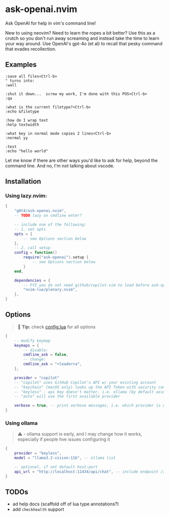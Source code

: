 # ask-openai.nvim

Ask OpenAI for help in vim's command line!

New to using neovim? Need to learn the ropes a bit better? Use this as a crutch so you don't run away screaming and instead take the time to learn your way around. Use OpenAI's gpt-4o (et al) to recall that pesky command that evades recollection.

## Examples

```vim
:save all files<Ctrl-b>
" turns into:
:wall

:shut it down...  screw my work, I'm done with this POS<Ctrl-b>
:qa

:what is the current filetype?<Ctrl-b>
:echo &filetype

:how do I wrap text
:help textwidth

:what key in normal mode copies 2 lines<Ctrl-b>
:normal yy

:test
:echo "hello world"

```

Let me know if there are other ways you'd like to ask for help, beyond the command line. And no, I'm not talking about vscode.

## Installation

### Using lazy.nvim:

```lua
{
    "g0t4/ask-openai.nvim",
    -- TODO lazy on cmdline enter?

    -- include one of the following:
    -- 1. set opts
    opts = {
        -- see Options section below
    },
    -- 2. call setup
    config = function()
        require("ask-openai").setup {
            -- see Options section below
        }
    end,

    dependencies = {
        -- FYI you do not need github/copilot.vim to load before ask-openai, just need to authenticate (one time) w/ copilot.vim/lua before using the copilot provider here
        "nvim-lua/plenary.nvim",
    },
}
```

## Options

> 📌 **Tip:** check [config.lua](lua/ask-openai/config.lua) for all options

```lua
{
    -- modify keymap
    keymaps = {
        -- disable:
        cmdline_ask = false,
        -- change:
        cmdline_ask = "<leader>a",
    },

    provider = "copilot"
    -- "copilot" uses GitHub Copilot's API w/ your existing account
    -- "keychain" (macOS only) looks up the API Token with security command
    -- "keyless" - api key doesn't matter, i.e. ollama (by default assumes ollama's API endpoint)
    -- "auto" will use the first available provider

    verbose = true, -- print verbose messages, i.e. which provider is used on first ask
}
```

### Using ollama

> ⚠️ - ollama support is early, and I may change how it works, especially if people hve issues configuring it

```lua
{
    provider = "keyless",
    model = "llama3.2-vision:11b", -- ollama list

    -- optional, if not default host:port
    api_url = "http://localhost:11434/api/chat", -- include endpoint /api/chat b/c keyless can be any openai compatible endpoint
}
```

## TODOs

-   ad help docs (scaffold off of lua type annotations?)
-   add `checkhealth` support
